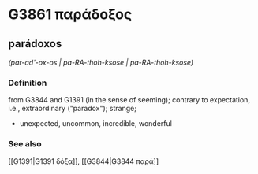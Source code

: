 # G3861 παράδοξος

## parádoxos

_(par-ad'-ox-os | pa-RA-thoh-ksose | pa-RA-thoh-ksose)_

### Definition

from G3844 and G1391 (in the sense of seeming); contrary to expectation, i.e., extraordinary ("paradox"); strange; 

- unexpected, uncommon, incredible, wonderful

### See also

[[G1391|G1391 δόξα]], [[G3844|G3844 παρά]]
